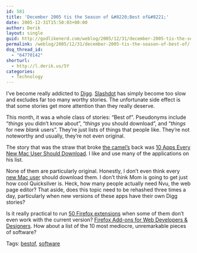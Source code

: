 ```yaml
---
id: 581
title: 'December 2005 tis the Season of &#8220;Best of&#8221;'
date: 2005-12-31T15:50:03+00:00
author: Derik
layout: single
guid: http://godlikenerd.com/weblog/2005/12/31/december-2005-tis-the-season-of-best-of/
permalink: /weblog/2005/12/31/december-2005-tis-the-season-of-best-of/
dsq_thread_id:
  - "64770142"
shorturl:
  - http://l.derik.us/5Y
categories:
  - Technology
---
```

I&#8217;ve become really addicted to [Digg](http://digg.com). [Slashdot](http://slashdot.org) has simply become too slow and excludes far too many worthy stories. The unfortunate side effect is that some stories get more attention than they really deserve.

This month, it was a whole class of stories: &#8220;Best of&#8221;. Pseudonyms include &#8220;_things_ you didn&#8217;t know about&#8221;, &#8220;_things_ you should download&#8221;, and &#8220;_things_ for new _blank_ users&#8221;. They&#8217;re just lists of things that people like. They&#8217;re not noteworthy and usually, they&#8217;re not even original.

The story that was the straw that broke [the camel&#8217;s](http://godlikenerd.com/weblog/2005/12/31/derik-the-camel/) back was [10 Apps Every New Mac User Should Download](http://www.paulstamatiou.com/2005/12/19/10-apps-every-new-mac-user-should-download/). I like and use many of the applications on his list.

None of them are particularly original. Honestly, I don&#8217;t even think every [new Mac user](http://www.gomug.org/) should download them. I don&#8217;t think Mom is going to get just how cool Quicksilver is. Heck, how many people actually need Nvu, the web page editor? That aside, does this topic need to be rehashed three times a day, particularly when new versions of these apps have their own Digg stories?

Is it really practical to run [50 Firefox extensions](http://pchere.blogspot.com/2005/12/50-best-firefox-extensions-for-power.html) when some of them don&#8217;t even work with the current version? [Firefox Add-ons for Web Developers & Designers](http://wpsecurity.org/16/firefox-add-ons-for-web-developers-designers). How about a list of the 10 most mediocre, unremarkable pieces of software?

<!-- technorati tags start -->

<p class="tag-description">
  Tags: <a href="http://tagcentral.net/tag/bestof" rel="tag">bestof</a>, <a href="http://tagcentral.net/tag/software" rel="tag">software</a>
</p>

<!-- technorati tags end -->